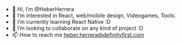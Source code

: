 - 👋 Hi, I’m @HeberHerrera
- 👀 I’m interested in React, web/mobile design, Videogames, Tools.
- 🌱 I’m currently learning React Native :D
- 💞️ I’m looking to collaborate on any kind of project :D
- 📫 How to reach me heber.herrera@definityfirst.com

<!---
HeberHerrera/HeberHerrera is a ✨ special ✨ repository because its `README.md` (this file) appears on your GitHub profile.
You can click the Preview link to take a look at your changes.
--->
